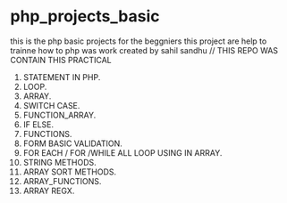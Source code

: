 # php_projects_basic
 this is the php  basic projects for the beggniers  this project are help to  trainne  how to  php was work
 created by sahil sandhu
  // THIS REPO WAS CONTAIN THIS  PRACTICAL

  1. STATEMENT IN PHP.
  2. LOOP.
  3. ARRAY.
  4. SWITCH CASE.
  5. FUNCTION_ARRAY.
  6. IF ELSE.
  7. FUNCTIONS.
  8. FORM BASIC VALIDATION.
  9. FOR EACH / FOR /WHILE ALL LOOP USING IN ARRAY.
  10. STRING METHODS.
  11. ARRAY SORT METHODS.
  12. ARRAY_FUNCTIONS.
  13. ARRAY REGX.
